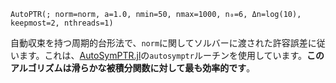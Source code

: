 ```
AutoPTR(; norm=norm, a=1.0, nmin=50, nmax=1000, n₀=6, Δn=log(10), keepmost=2, nthreads=1)
```

自動収束を持つ周期的台形法で、`norm`に関してソルバーに渡された許容誤差に従います。これは、[AutoSymPTR.jl](https://github.com/lxvm/AutoSymPTR.jl)の`autosymptr`ルーチンを使用しています。**このアルゴリズムは滑らかな被積分関数に対して最も効率的です**。
